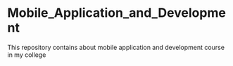 # Mobile_Application_and_Development
This repository contains about mobile application and development course in my college
